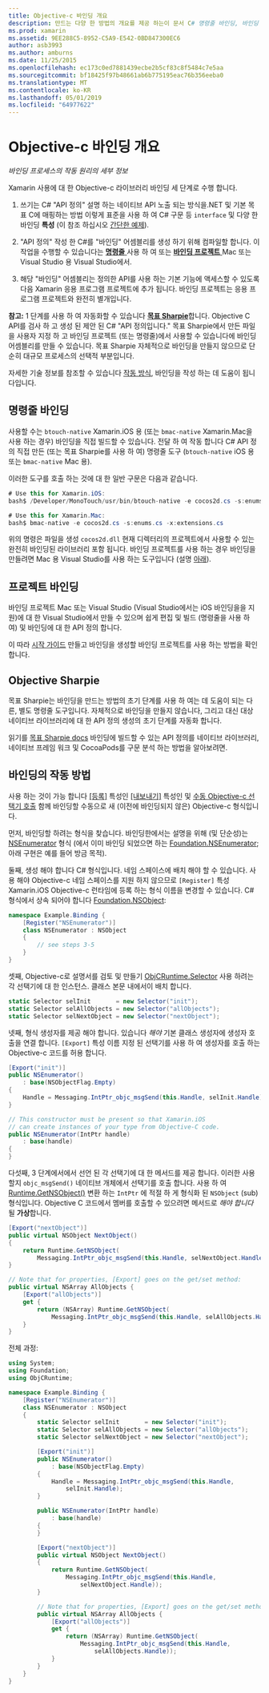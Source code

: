 ```yaml
---
title: Objective-c 바인딩 개요
description: 만드는 다양 한 방법의 개요를 제공 하는이 문서 C# 명령줄 바인딩, 바인딩 프로젝트 목표 Sharpie 등 Objective-c 코드에 대 한 바인딩. 또한 바인딩의 작동 하는 방법을 설명 합니다.
ms.prod: xamarin
ms.assetid: 9EE288C5-8952-C5A9-E542-0BD847300EC6
author: asb3993
ms.author: amburns
ms.date: 11/25/2015
ms.openlocfilehash: ec173c0ed7881439ecbe2b5cf83c8f5484c7e5aa
ms.sourcegitcommit: bf18425f97b48661ab6b775195eac76b356eeba0
ms.translationtype: MT
ms.contentlocale: ko-KR
ms.lasthandoff: 05/01/2019
ms.locfileid: "64977622"
---
```

# <a name="overview-of-objective-c-bindings"></a>Objective-c 바인딩 개요

_바인딩 프로세스의 작동 원리의 세부 정보_

Xamarin 사용에 대 한 Objective-c 라이브러리 바인딩 세 단계로 수행 합니다.

1. 쓰기는 C# "API 정의" 설명 하는 네이티브 API 노출 되는 방식을.NET 및 기본 목표 C에 매핑하는 방법 이렇게 표준을 사용 하 여 C# 구문 등 `interface` 및 다양 한 바인딩 **특성** (이 참조 하십시오 [간단한 예제](~/cross-platform/macios/binding/objective-c-libraries.md#Binding_an_API)).

2. "API 정의" 작성 한 C#를 "바인딩" 어셈블리를 생성 하기 위해 컴파일할 합니다. 이 작업을 수행할 수 있습니다는 [ **명령줄** ](#commandline) 사용 하 여 또는 [ **바인딩 프로젝트** ](#bindingproject) Mac 또는 Visual Studio 용 Visual Studio에서.

3. 해당 "바인딩" 어셈블리는 정의한 API를 사용 하는 기본 기능에 액세스할 수 있도록 다음 Xamarin 응용 프로그램 프로젝트에 추가 됩니다.
  바인딩 프로젝트는 응용 프로그램 프로젝트와 완전히 별개입니다.

**참고:** 1 단계를 사용 하 여 자동화할 수 있습니다 [ **목표 Sharpie**](#objectivesharpie)합니다. Objective C API를 검사 하 고 생성 된 제안 된 C# "API 정의입니다." 목표 Sharpie에서 만든 파일을 사용자 지정 하 고 바인딩 프로젝트 (또는 명령줄)에서 사용할 수 있습니다에 바인딩 어셈블리를 만들 수 있습니다. 목표 Sharpie 자체적으로 바인딩을 만들지 않으므로 단순히 대규모 프로세스의 선택적 부분입니다.

자세한 기술 정보를 참조할 수 있습니다 [작동 방식](#howitworks), 바인딩을 작성 하는 데 도움이 됩니다입니다.

<a name="Command_Line_Bindings" /><a name="commandline" />

## <a name="command-line-bindings"></a>명령줄 바인딩

사용할 수는 `btouch-native` Xamarin.iOS 용 (또는 `bmac-native` Xamarin.Mac을 사용 하는 경우) 바인딩을 직접 빌드할 수 있습니다. 전달 하 여 작동 합니다 C# API 정의 직접 만든 (또는 목표 Sharpie를 사용 하 여) 명령줄 도구 (`btouch-native` iOS 용 또는 `bmac-native` Mac 용).


이러한 도구를 호출 하는 것에 대 한 일반 구문은 다음과 같습니다.

```csharp
# Use this for Xamarin.iOS:
bash$ /Developer/MonoTouch/usr/bin/btouch-native -e cocos2d.cs -s:enums.cs -x:extensions.cs
```

```csharp
# Use this for Xamarin.Mac:
bash$ bmac-native -e cocos2d.cs -s:enums.cs -x:extensions.cs
```

위의 명령은 파일을 생성 `cocos2d.dll` 현재 디렉터리의 프로젝트에서 사용할 수 있는 완전히 바인딩된 라이브러리 포함 됩니다. 바인딩 프로젝트를 사용 하는 경우 바인딩을 만들려면 Mac 용 Visual Studio를 사용 하는 도구입니다 (설명 [아래](#bindingproject)).


<a name="bindingproject" />

## <a name="binding-project"></a>프로젝트 바인딩

바인딩 프로젝트 Mac 또는 Visual Studio (Visual Studio에서는 iOS 바인딩을을 지원)에 대 한 Visual Studio에서 만들 수 있으며 쉽게 편집 및 빌드 (명령줄을 사용 하 여) 및 바인딩에 대 한 API 정의 합니다.

이 따라 [시작 가이드](~/cross-platform/macios/binding/objective-c-libraries.md#Getting_Started) 만들고 바인딩을 생성할 바인딩 프로젝트를 사용 하는 방법을 확인 합니다.

<a name="objectivesharpie" />

## <a name="objective-sharpie"></a>Objective Sharpie

목표 Sharpie는 바인딩을 만드는 방법의 초기 단계를 사용 하 여는 데 도움이 되는 다른, 별도 명령줄 도구입니다. 자체적으로 바인딩을 만들지 않습니다, 그리고 대신 대상 네이티브 라이브러리에 대 한 API 정의 생성의 초기 단계를 자동화 합니다.

읽기를 [목표 Sharpie docs](~/cross-platform/macios/binding/objective-sharpie/index.md) 바인딩에 빌드할 수 있는 API 정의를 네이티브 라이브러리, 네이티브 프레임 워크 및 CocoaPods를 구문 분석 하는 방법을 알아보려면.

<a name="howitworks" />

## <a name="how-binding-works"></a>바인딩의 작동 방법

사용 하는 것이 가능 합니다 [[등록]](xref:Foundation.RegisterAttribute) 특성인 [[내보내기]](xref:Foundation.ExportAttribute) 특성인 및 [수동 Objective-c 선택기 호출](~/ios/internals/objective-c-selectors.md) 함께 바인딩할 수동으로 새 (이전에 바인딩되지 않은) Objective-c 형식입니다.

먼저, 바인딩할 하려는 형식을 찾습니다. 바인딩한에서는 설명을 위해 (및 단순성)는 [NSEnumerator](https://developer.apple.com/iphone/library/documentation/Cocoa/Reference/Foundation/Classes/NSEnumerator_Class/Reference/Reference.html) 형식 (에서 이미 바인딩 되었으면 하는 [Foundation.NSEnumerator](xref:Foundation.NSEnumerator); 아래 구현은 예를 들어 방금 목적).

둘째, 생성 해야 합니다 C# 형식입니다. 네임 스페이스에 배치 해야 할 수 있습니다. 사용 해야 Objective-c 네임 스페이스를 지원 하지 않으므로 `[Register]` 특성 Xamarin.iOS Objective-c 런타임에 등록 하는 형식 이름을 변경할 수 있습니다. C# 형식에서 상속 되어야 합니다 [Foundation.NSObject](xref:Foundation.NSObject):

```csharp
namespace Example.Binding {
    [Register("NSEnumerator")]
    class NSEnumerator : NSObject
    {
        // see steps 3-5
    }
}
```

셋째, Objective-c로 설명서를 검토 및 만들기 [ObjCRuntime.Selector](xref:ObjCRuntime.Selector) 사용 하려는 각 선택기에 대 한 인스턴스. 클래스 본문 내에서이 배치 합니다.

```csharp
static Selector selInit       = new Selector("init");
static Selector selAllObjects = new Selector("allObjects");
static Selector selNextObject = new Selector("nextObject");
```

넷째, 형식 생성자를 제공 해야 합니다. 있습니다 *해야* 기본 클래스 생성자에 생성자 호출을 연결 합니다. `[Export]` 특성 이름 지정 된 선택기를 사용 하 여 생성자를 호출 하는 Objective-c 코드를 허용 합니다.

```csharp
[Export("init")]
public NSEnumerator()
    : base(NSObjectFlag.Empty)
{
    Handle = Messaging.IntPtr_objc_msgSend(this.Handle, selInit.Handle);
}
```

```csharp
// This constructor must be present so that Xamarin.iOS
// can create instances of your type from Objective-C code.
public NSEnumerator(IntPtr handle)
    : base(handle)
{
}
```

다섯째, 3 단계에서에서 선언 된 각 선택기에 대 한 메서드를 제공 합니다. 이러한 사용할지 `objc_msgSend()` 네이티브 개체에서 선택기를 호출 합니다. 사용 하 여 [Runtime.GetNSObject()](xref:ObjCRuntime.Runtime.GetNSObject*) 변환 하는 `IntPtr` 에 적절 하 게 형식화 된 `NSObject` (sub) 형식입니다. Objective C 코드에서 멤버를 호출할 수 있으려면 메서드로 *해야 합니다* 될 **가상**합니다.

```csharp
[Export("nextObject")]
public virtual NSObject NextObject()
{
    return Runtime.GetNSObject(
        Messaging.IntPtr_objc_msgSend(this.Handle, selNextObject.Handle));
}
```

```csharp
// Note that for properties, [Export] goes on the get/set method:
public virtual NSArray AllObjects {
    [Export("allObjects")]
    get {
        return (NSArray) Runtime.GetNSObject(
            Messaging.IntPtr_objc_msgSend(this.Handle, selAllObjects.Handle));
    }
}
```

전체 과정:

```csharp
using System;
using Foundation;
using ObjCRuntime;

namespace Example.Binding {
    [Register("NSEnumerator")]
    class NSEnumerator : NSObject
    {
        static Selector selInit       = new Selector("init");
        static Selector selAllObjects = new Selector("allObjects");
        static Selector selNextObject = new Selector("nextObject");

        [Export("init")]
        public NSEnumerator()
            : base(NSObjectFlag.Empty)
        {
            Handle = Messaging.IntPtr_objc_msgSend(this.Handle,
                selInit.Handle);
        }

        public NSEnumerator(IntPtr handle)
            : base(handle)
        {
        }

        [Export("nextObject")]
        public virtual NSObject NextObject()
        {
            return Runtime.GetNSObject(
                Messaging.IntPtr_objc_msgSend(this.Handle,
                    selNextObject.Handle));
        }

        // Note that for properties, [Export] goes on the get/set method:
        public virtual NSArray AllObjects {
            [Export("allObjects")]
            get {
                return (NSArray) Runtime.GetNSObject(
                    Messaging.IntPtr_objc_msgSend(this.Handle,
                        selAllObjects.Handle));
            }
        }
    }
}
```
